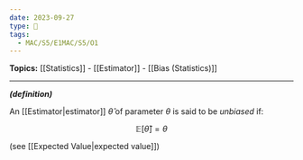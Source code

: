 ```yaml
---
date: 2023-09-27
type: 🧠
tags:
  - MAC/S5/E1MAC/S5/O1
---
```


**Topics:** [[Statistics]] - [[Estimator]] - [[Bias (Statistics)]]

---

_**(definition)**_

An [[Estimator|estimator]] $\hat{\theta}$ of parameter $\theta$ is said to be _unbiased_ if:

$$
\mathbb{E}[ \hat{\theta} ] = \theta
$$

(see [[Expected Value|expected value]])
